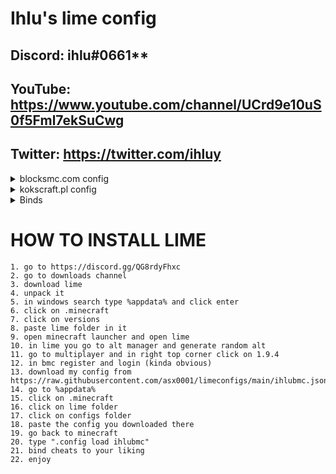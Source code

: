 # Ihlu's lime config

## Discord: ihlu#0661**
## YouTube: https://www.youtube.com/channel/UCrd9e10uS0f5Fml7ekSuCwg
## Twitter: https://twitter.com/ihluy



<details>
  <summary>blocksmc.com config</summary>
  <br />
## **REMEMBER TO TURN OFF DISABLER IN BLOCKSMC LOBBY OR YOU WILL GET KICKED** <br />
  
  [Download by clicking here](https://github.com/asx0001/limeconfigs/blob/main/ihlubmc.json)
  
**What works and what not:**<br />
 * Fly isnt detected from what i played <br /> 
 * Speed is 𝘆𝗲𝘀 (its so fucking good ngl, i never got kicked for it and its like speed of light) <br />
 * KillAura isnt detected too  <br />
 * TpAura sometimes kicks but thats kinda rare <br />
  </details>
  
  <details>
  <summary>kokscraft.pl config</summary>
  soon
  </details>
  
  <details>
  <summary>Binds</summary>
  
* KillAura - E <br />
* Fly - F <br />
* TpAura - R <br />
* Disabler - V <br />
* Speed - X <br />
  </details>


# HOW TO INSTALL LIME 
```
1. go to https://discord.gg/QG8rdyFhxc 
2. go to downloads channel
3. download lime
4. unpack it
5. in windows search type %appdata% and click enter
6. click on .minecraft
7. click on versions 
8. paste lime folder in it 
9. open minecraft launcher and open lime
10. in lime you go to alt manager and generate random alt 
11. go to multiplayer and in right top corner click on 1.9.4
12. in bmc register and login (kinda obvious)
13. download my config from https://raw.githubusercontent.com/asx0001/limeconfigs/main/ihlubmc.json
14. go to %appdata%
15. click on .minecraft
16. click on lime folder
17. click on configs folder
18. paste the config you downloaded there
19. go back to minecraft
20. type ".config load ihlubmc" 
21. bind cheats to your liking 
22. enjoy
```
